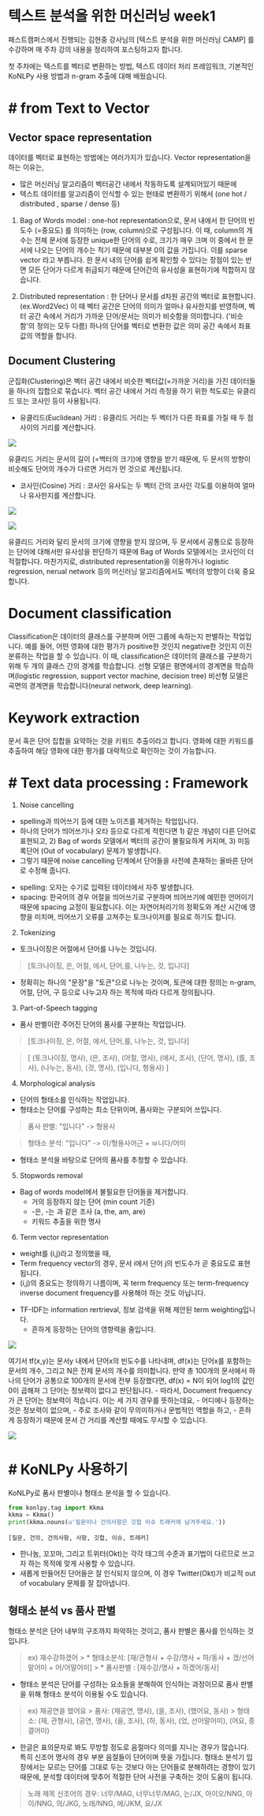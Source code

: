 텍스트 분석을 위한 머신러닝 week1
==============

패스트캠퍼스에서 진행되는 김현중 강사님의 [텍스트 분석을 위한 머신러닝 CAMP] 를 수강하며 매 주차 강의 내용을 정리하여 포스팅하고자 합니다.

첫 주차에는 텍스트를 벡터로 변환하는 방법, 텍스트 데이터 처리 프레임워크, 기본적인 KoNLPy 사용 방법과 n-gram 추출에 대해 배웠습니다.

# # from Text to Vector

## Vector space representation
데이터를 벡터로 표현하는 방법에는 여러가지가 있습니다.
Vector representation을 하는 이유는,
- 많은 머신러닝 알고리즘이 벡터공간 내에서 작동하도록 설계되어있기 때문에
- 텍스트 데이터를 알고리즘이 인식할 수 있는 현태로 변환하기 위해서 (one hot / distributed , sparse / dense 등)

1. Bag of Words model : one-hot representation으로, 문서 내에서 한 단어의 빈도수 (=중요도) 를 의미하는 (row, column)으로 구성됩니다.
이 때, column의 개수는 전체 문서에 등장한 unique한 단어의 수로, 크기가 매우 크며 이 중에서 한 문서에 나오는 단어의 개수는 적기 때문에 대부분 0의 값을 가집니다. 이를 sparse vector 라고 부릅니다.
한 문서 내의 단어를 쉽게 확인할 수 있다는 장점이 있는 반면 모든 단어가 다르게 취급되기 때문에 단어간의 유사성을 표현하기에 적합하지 않습니다.

2. Distributed representation : 한 단어나 문서를 d차원 공간의 벡터로 표현합니다. (ex.Word2Vec)
이 때 벡터 공간은 단어의 의미가 얼마나 유사한지를 반영하며, 벡터 공간 속에서 거리가 가까운 단어/문서는 의미가 비슷함을 의미합니다. ('비슷함'의 정의는 모두 다름) 하나의 단어를 벡터로 변환한 값은 의미 공간 속에서 좌표값의 역할을 합니다.

## Document Clustering
군집화(Clustering)은 벡터 공간 내에서 비슷한 벡터값(=가까운 거리)을 가진 데이터들을 하나의 집합으로 묶습니다.
벡터 공간 내에서 거리 측정을 하기 위한 척도로는 유클리드 또는 코사인 등이 사용됩니다. 

* 유클리드(Euclidean) 거리 : 유클리드 거리는 두 벡터가 다른 좌표를 가질 때 두 점 사이의 거리를 계산합니다. 
<p>
<img src = "https://miro.medium.com/max/685/0*8dEVqNmYeB_yns2c.gif">
</p>
유클리드 거리는 문서의 길이 (=백터의 크기)에 영향을 받기 때문에, 두 문서의 방향이 비슷해도 단어의 개수가 다르면 거리가 먼 것으로 계산됩니다.

* 코사인(Cosine) 거리 : 코사인 유사도는 두 벡터 간의 코사인 각도를 이용하여 얼마나 유사한지를 계산합니다. 
<p>
<img src = "https://wikidocs.net/images/page/24603/%EC%BD%94%EC%82%AC%EC%9D%B8%EC%9C%A0%EC%82%AC%EB%8F%84.PNG">
</p>
<p>
<img src = "https://wikimedia.org/api/rest_v1/media/math/render/svg/2a8c50526e2cc7aa837477be87eff1ea703f9dec">
</p>

유클리드 거리와 달리 문서의 크기에 영향을 받지 않으며, 두 문서에서 공통으로 등장하는 단어에 대해서만 유사성을 판단하기 때문에 Bag of Words 모델에서는 코사인이 더 적절합니다.
마찬가지로, distributed representation을 이용하거나 logistic regression, nerual network 등의 머신러닝 알고리즘에서도 벡터의 방향이 더욱 중요합니다.

# Document classification
Classification은 데이터의 클래스를 구분하며 어떤 그룹에 속하는지 판별하는 작업입니다. 예를 들어, 어떤 영화에 대한 평가가 positive한 것인지 negative한 것인지 이진 분류하는 작업을 할 수 있습니다.
이 때, classification은 데이터의 클래스를 구분하기 위해 두 개의 클래스 간의 경계를 학습합니다. 선형 모델은 평면에서의 경계면을 학습하며(logistic regression, support vector machine, decision tree) 비선형 모델은 곡면의 경계면을 학습합니다(neural network, deep learning).

# Keywork extraction
문서 혹은 단어 집합을 요약하는 것을 키워드 추출이라고 합니다. 영화에 대한 키워드를 추출하여 해당 영화에 대한 평가를 대략적으로 확인하는 것이 가능합니다.

# # Text data processing : Framework
1. Noise cancelling
- spelling과 띄어쓰기 등에 대한 노이즈를 제거하는 작업입니다. 
- 하나의 단어가 띄어쓰기나 오타 등으로 다르게 적힌다면 1) 같은 개념이 다른 단어로 표현되고, 2) Bag of words 모델에서 벡터의 공간이 불필요하게 커지며, 3) 미등록단어 (Out of vocabulary) 문제가 발생합니다.
- 그렇기 때문에 noise cancelling 단계에서 단어들을 사전에 존재하는 올바른 단어로 수정해 줍니다.
* spelling: 오자는 수기로 입력된 데이터에서 자주 발생합니다.
* spacing: 한국어의 경우 어절을 띄어쓰기로 구분하며 띄어쓰기에 예민한 언어이기 때문에 spacing 교정이 필요합니다. 이는 자연어처리기의 정확도와 계산 시간에 영향을 미치며, 띄어쓰기 오류를 고쳐주는 토크나이저를 필요로 하기도 합니다.

2. Tokenizing 
- 토크나이징은 어절에서 단어를 나누는 것입니다.
> [토크나이징, 은, 어절, 에서, 단어,를, 나누는, 것, 입니다]
- 정확히는 하나의 "문장"을 "토큰"으로 나누는 것이며, 토큰에 대한 정의는 n-gram, 어절, 단어, 구 등으로 나누고자 하는 목적에 따라 다르게 정의됩니다.

3. Part-of-Speech tagging
- 품사 판별이란 주어진 단어의 품사를 구분하는 작업입니다.

> [토크나이징, 은, 어절, 에서, 단어,를, 나누는, 것, 입니다]

> [ (토크나이징, 명사), (은, 조사), (어절, 명사), (에서, 조사), (단어, 명사), (를, 조사), (나누는, 동사), (것, 명사), (입니다, 형용사) ]

4. Morphological analysis
- 단어의 형태소를 인식하는 작업입니다.
- 형태소는 단어를 구성하는 최소 단위이며, 품사와는 구분되어 쓰입니다.

> 품사 판별: "입니다" -> 형용사

> 형태소 분석: "입니다"
	-> 이/형용사어근 + ㅂ니다/어미
- 형태소 분석을 바탕으로 단어의 품사를 추청할 수 있습니다.

5. Stopwords removal
- Bag of words model에서 불필요한 단어들을 제거합니다.
	- 거의 등장하지 않는 단어 (min count 기준)
	- -은, -는 과 같은 조사 (a, the, am, are)
	- 키워드 추출을 위한 명사

6. Term vector representation
- weight를 (i,j)라고 정의했을 때,
- Term frequency vector의 경우, 문서 i에서 단어 j의 빈도수가 곧 중요도로 표현됩니다.
- (i,j)의 중요도는 정의하기 나름이며, 꼭 term frequency 또는 term-frequency inverse document frequency를 사용해야 하는 것도 아닙니다.
* TF-IDF는 information rertrieval, 정보 검색을 위해 제안된 term weighting입니다.
	* 흔하게 등장하는 단어의 영향력을 줄입니다.
<p>
<img src="http://www.bloter.net/wp-content/uploads/2016/09/td-idf-graphic-800x266.png">
</p>
여기서 tf(x,y)는 문서y 내에서 단어x의 빈도수를 나타내며, 
df(x)는 단어x를 포함하는 문서의 개수, 그리고 N은 전제 문서의 개수를 의미합니다.
만약 총 100개의 문서에서 하나의 단어가 공통으로 100개의 문서에 전부 등장했다면, df(x) = N이 되어 log1의 값인 0이 곱해져 그 단어는 정보력이 없다고 판단됩니다.
- 따라서, Document frequency가 큰 단어는 정보력이 적습니다. 이는 세 가지 경우를 뜻하는데요,
	- 어디에나 등장하는 것은 정보력이 없으며,
	- 주로 조사와 같이 무의미하거나 문법적인 역할을 하고,
	- 흔하게 등장하기 때문에 문서 간 거리를 계산할 때에도 무시할 수 있습니다.
<p>
<img src ="C:\Users\Administrator\Desktop\termvector.png">
</p>

# # KoNLPy 사용하기
KoNLPy로 품사 판별이나 형태소 분석을 할 수 있습니다.

```python
from konlpy.tag import Kkma
kkma = Kkma()
print(kkma.nouns(u'질문이나 건의사항은 깃헙 이슈 트래커에 남겨주세요.'))
```
```
[질문, 건의, 건의사항, 사항, 깃헙, 이슈, 트래커]
```
- 한나눔, 꼬꼬마, 그리고 트위터(Okt)는 각각 태그의 수준과 표기법이 다르므로 쓰고자 하는 목적에 맞게 사용할 수 있습니다.
- 새롭게 만들어진 단어들은 잘 인식되지 않으며, 이 경우 Twitter(Okt)가 비교적 out of vocabulary 문제를 잘 잡아냅니다.

## 형태소 분석 vs 품사 판별
형태소 분석은 단어 내부의 구조까지 파악하는 것이고, 품사 판별은 품사를 인식하는 것입니다.
> ex) 재수강하겠어
	> * 형태소분석: [재/관형사 + 수강/명사 + 하/동사 + 겠/선어말어미 + 어/어말어미]
	> * 품사판별 : [재수강/명사 + 하겠어/동사]

- 형태소 분석은 단어를 구성하는 요소들을 분해하여 인식하는 과정이므로 품사 판별을 위해 형태소 분석이 이용될 수도 있습니다.

> ex) 재공연을 했어요
	> 품사: (재공연, 명사), (을, 조사), (했어요, 동사)
	> 형태소: (재, 관형사), (공연, 명사), (을, 조사), (하, 동사), (었, 선어말어미), (어요, 종결어미)

- 한글은 표의문자로 봐도 무방할 정도로 음절마다 의미를 지니는 경우가 많습니다. 특히 신조어 명사의 경우 부분 음절들이 단어이며 뜻을 가집니다. 
형태소 분석기 입장에서는 모르는 단어를 그대로 두는 것보다 아는 단어들로 분해하려는 경향이 있기 때문에, 분석할 데이터에 맞추어 적절한 단어 사전을 구축하는 것이 도움이 됩니다.

> 노래 제목 신조어의 경우:
  너무/MAG, 너무너무/MAG, 는/JX, 아이오/NNG, 아이/NNG, 의/JKG, 노래/NNG, 에/JKM, 요/JX

